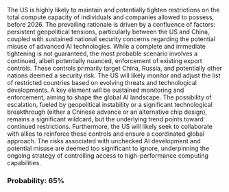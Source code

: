 The US is highly likely to maintain and potentially tighten restrictions on the total compute capacity of individuals and companies allowed to possess, before 2026. The prevailing rationale is driven by a confluence of factors: persistent geopolitical tensions, particularly between the US and China, coupled with sustained national security concerns regarding the potential misuse of advanced AI technologies. While a complete and immediate tightening is not guaranteed, the most probable scenario involves a continued, albeit potentially nuanced, enforcement of existing export controls. These controls primarily target China, Russia, and potentially other nations deemed a security risk. The US will likely monitor and adjust the list of restricted countries based on evolving threats and technological developments. A key element will be sustained monitoring and enforcement, aiming to shape the global AI landscape. The possibility of escalation, fueled by geopolitical instability or a significant technological breakthrough (either a Chinese advance or an alternative chip design), remains a significant wildcard, but the underlying trend points toward continued restrictions. Furthermore, the US will likely seek to collaborate with allies to reinforce these controls and ensure a coordinated global approach. The risks associated with unchecked AI development and potential misuse are deemed too significant to ignore, underpinning the ongoing strategy of controlling access to high-performance computing capabilities.

### Probability: 65%